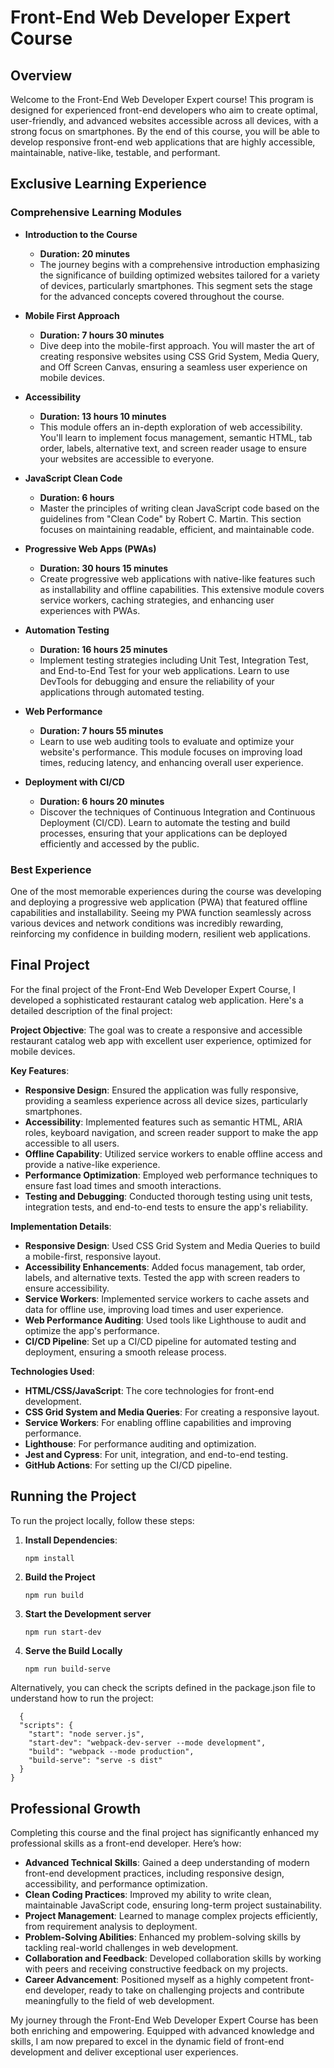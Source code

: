 # Front-End Web Developer Expert Course

## Overview

Welcome to the Front-End Web Developer Expert course! This program is designed for experienced front-end developers who aim to create optimal, user-friendly, and advanced websites accessible across all devices, with a strong focus on smartphones. By the end of this course, you will be able to develop responsive front-end web applications that are highly accessible, maintainable, native-like, testable, and performant.

## Exclusive Learning Experience

### Comprehensive Learning Modules

- **Introduction to the Course**
  - **Duration: 20 minutes**
  - The journey begins with a comprehensive introduction emphasizing the significance of building optimized websites tailored for a variety of devices, particularly smartphones. This segment sets the stage for the advanced concepts covered throughout the course.

- **Mobile First Approach**
  - **Duration: 7 hours 30 minutes**
  - Dive deep into the mobile-first approach. You will master the art of creating responsive websites using CSS Grid System, Media Query, and Off Screen Canvas, ensuring a seamless user experience on mobile devices.

- **Accessibility**
  - **Duration: 13 hours 10 minutes**
  - This module offers an in-depth exploration of web accessibility. You'll learn to implement focus management, semantic HTML, tab order, labels, alternative text, and screen reader usage to ensure your websites are accessible to everyone.

- **JavaScript Clean Code**
  - **Duration: 6 hours**
  - Master the principles of writing clean JavaScript code based on the guidelines from "Clean Code" by Robert C. Martin. This section focuses on maintaining readable, efficient, and maintainable code.

- **Progressive Web Apps (PWAs)**
  - **Duration: 30 hours 15 minutes**
  - Create progressive web applications with native-like features such as installability and offline capabilities. This extensive module covers service workers, caching strategies, and enhancing user experiences with PWAs.

- **Automation Testing**
  - **Duration: 16 hours 25 minutes**
  - Implement testing strategies including Unit Test, Integration Test, and End-to-End Test for your web applications. Learn to use DevTools for debugging and ensure the reliability of your applications through automated testing.

- **Web Performance**
  - **Duration: 7 hours 55 minutes**
  - Learn to use web auditing tools to evaluate and optimize your website's performance. This module focuses on improving load times, reducing latency, and enhancing overall user experience.

- **Deployment with CI/CD**
  - **Duration: 6 hours 20 minutes**
  - Discover the techniques of Continuous Integration and Continuous Deployment (CI/CD). Learn to automate the testing and build processes, ensuring that your applications can be deployed efficiently and accessed by the public.

### Best Experience

One of the most memorable experiences during the course was developing and deploying a progressive web application (PWA) that featured offline capabilities and installability. Seeing my PWA function seamlessly across various devices and network conditions was incredibly rewarding, reinforcing my confidence in building modern, resilient web applications.

## Final Project

For the final project of the Front-End Web Developer Expert Course, I developed a sophisticated restaurant catalog web application. Here's a detailed description of the final project:

**Project Objective**: The goal was to create a responsive and accessible restaurant catalog web app with excellent user experience, optimized for mobile devices.

**Key Features**:

- **Responsive Design**: Ensured the application was fully responsive, providing a seamless experience across all device sizes, particularly smartphones.
- **Accessibility**: Implemented features such as semantic HTML, ARIA roles, keyboard navigation, and screen reader support to make the app accessible to all users.
- **Offline Capability**: Utilized service workers to enable offline access and provide a native-like experience.
- **Performance Optimization**: Employed web performance techniques to ensure fast load times and smooth interactions.
- **Testing and Debugging**: Conducted thorough testing using unit tests, integration tests, and end-to-end tests to ensure the app's reliability.

**Implementation Details**:

- **Responsive Design**: Used CSS Grid System and Media Queries to build a mobile-first, responsive layout.
- **Accessibility Enhancements**: Added focus management, tab order, labels, and alternative texts. Tested the app with screen readers to ensure accessibility.
- **Service Workers**: Implemented service workers to cache assets and data for offline use, improving load times and user experience.
- **Web Performance Auditing**: Used tools like Lighthouse to audit and optimize the app's performance.
- **CI/CD Pipeline**: Set up a CI/CD pipeline for automated testing and deployment, ensuring a smooth release process.

**Technologies Used**:

- **HTML/CSS/JavaScript**: The core technologies for front-end development.
- **CSS Grid System and Media Queries**: For creating a responsive layout.
- **Service Workers**: For enabling offline capabilities and improving performance.
- **Lighthouse**: For performance auditing and optimization.
- **Jest and Cypress**: For unit, integration, and end-to-end testing.
- **GitHub Actions**: For setting up the CI/CD pipeline.

## Running the Project

To run the project locally, follow these steps:

1. **Install Dependencies**:
   ```bash
   npm install
   ```
2. **Build the Project**
   ```
   npm run build
   ```
3. **Start the Development server**
   ```
   npm run start-dev
   ```
4. **Serve the Build Locally**
   ```
   npm run build-serve
   ```
Alternatively, you can check the scripts defined in the package.json file to understand how to run the project:
```
  {
  "scripts": {
    "start": "node server.js",
    "start-dev": "webpack-dev-server --mode development",
    "build": "webpack --mode production",
    "build-serve": "serve -s dist"
  }
}
```

## Professional Growth

Completing this course and the final project has significantly enhanced my professional skills as a front-end developer. Here’s how:

- **Advanced Technical Skills**: Gained a deep understanding of modern front-end development practices, including responsive design, accessibility, and performance optimization.
- **Clean Coding Practices**: Improved my ability to write clean, maintainable JavaScript code, ensuring long-term project sustainability.
- **Project Management**: Learned to manage complex projects efficiently, from requirement analysis to deployment.
- **Problem-Solving Abilities**: Enhanced my problem-solving skills by tackling real-world challenges in web development.
- **Collaboration and Feedback**: Developed collaboration skills by working with peers and receiving constructive feedback on my projects.
- **Career Advancement**: Positioned myself as a highly competent front-end developer, ready to take on challenging projects and contribute meaningfully to the field of web development.

My journey through the Front-End Web Developer Expert Course has been both enriching and empowering. Equipped with advanced knowledge and skills, I am now prepared to excel in the dynamic field of front-end development and deliver exceptional user experiences.
